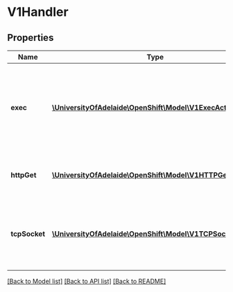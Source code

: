 # V1Handler

## Properties
Name | Type | Description | Notes
------------ | ------------- | ------------- | -------------
**exec** | [**\UniversityOfAdelaide\OpenShift\Model\V1ExecAction**](V1ExecAction.md) | One and only one of the following should be specified. Exec specifies the action to take. | [optional] 
**httpGet** | [**\UniversityOfAdelaide\OpenShift\Model\V1HTTPGetAction**](V1HTTPGetAction.md) | HTTPGet specifies the http request to perform. | [optional] 
**tcpSocket** | [**\UniversityOfAdelaide\OpenShift\Model\V1TCPSocketAction**](V1TCPSocketAction.md) | TCPSocket specifies an action involving a TCP port. TCP hooks not yet supported | [optional] 

[[Back to Model list]](../README.md#documentation-for-models) [[Back to API list]](../README.md#documentation-for-api-endpoints) [[Back to README]](../README.md)


